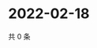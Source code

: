 # 2022-02-18

共 0 条

<!-- BEGIN WEIBO -->
<!-- 最后更新时间 Fri Feb 18 2022 22:13:08 GMT+0800 (China Standard Time) -->

<!-- END WEIBO -->
